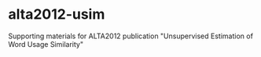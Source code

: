 alta2012-usim
=============

Supporting materials for ALTA2012 publication "Unsupervised Estimation of Word Usage Similarity"